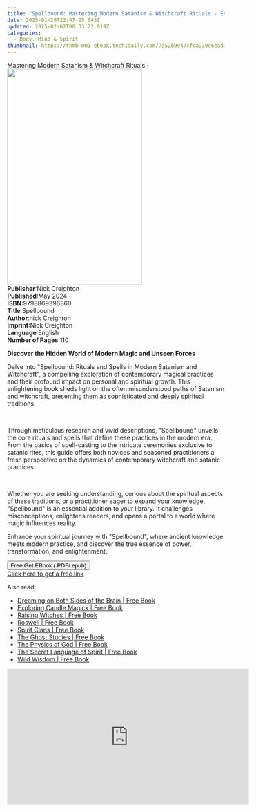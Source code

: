 ```yaml
---
title: "Spellbound: Mastering Modern Satanism & Witchcraft Rituals - Explore the depths of occult practices with this comprehensive guide to modern rituals and spells in Satanism and witchcraft | Free Book"
date: 2025-01-28T22:47:25.643Z
updated: 2025-02-02T06:33:22.919Z
categories:
  - Body, Mind & Spirit
thumbnail: https://thmb-001-ebook.techidaily.com/7a52b9947cfca939c6ead7d0dcb27a97422468bbed8ce508cfbbac2899e8b93b.jpg
---
```

<main id="book-container">
  <div class="flex flex-col">
    <div class="book-brief flex-1 py-6 px-4 sm:p-6 md:py-10 md:px-8">
      <!-- brief-->
      <div class="book-brief-main">
        Mastering Modern Satanism & Witchcraft Rituals -
      </div>
    </div>
    <div
      class="book-meta-info flex-1 grid gap-4 col-start-1 col-end-3 row-start-1 sm:mb-6 sm:grid-cols-4 lg:gap-6 lg:col-start-2 lg:row-end-6 lg:row-span-6 lg:mb-0"
    >
      <div
        class="book-meta-info-left place-content-center mt-4 p-4 text-sm leading-6 col-start-2 col-span-2 dark:text-slate-400"
      >
        <img
          class="w-full h-500 object-cover rounded-lg sm:h-255 sm:col-span-2 lg:col-span-full"
          src="https://img-001-ebook.techidaily.com/6a17bf6001cc1c1b9a520eed938fa54efbb4a01f177af47db7a623891502363d.jpg"
          alt=""
          width="312"
          height="500"
        />
      </div>
      <div
        class="book-meta-info-right mt-2 col-start-1 row-start-2 col-span-3 self-center"
      >
        <!-- meta data  -->
        <div class="flex flex-col px-4 md:px-8">
          <div class="flex-1">
            <strong>Publisher</strong>:<span class="px-2">Nick Creighton</span>
          </div>
          <div class="flex-1">
            <strong>Published</strong>:<span class="px-2">May 2024</span>
          </div>
          <div class="flex-1">
            <strong>ISBN</strong>:<span class="px-2">9798869396860</span>
          </div>
          <div class="flex-1">
            <strong>Title</strong>:<span class="px-2">Spellbound</span>
          </div>
          <div class="flex-1">
            <strong>Author</strong>:<span class="px-2">nick Creighton</span>
          </div>
          <div class="flex-1">
            <strong>Imprint</strong>:<span class="px-2">Nick Creighton</span>
          </div>
          <div class="flex-1">
            <strong>Language</strong>:<span class="px-2">English</span>
          </div>
          <div class="flex-1">
            <strong>Number of Pages</strong>:<span class="px-2">110</span>
          </div>
        </div>
      </div>
    </div>
    <div class="book-description flex-1 py-6 px-4 sm:p-6 md:py-10 md:px-8">
      <div class="book-description-main">
        <div accordion-content="" id="description">
          <p>
            <strong
              >Discover the Hidden World of Modern Magic and Unseen
              Forces</strong
            >
          </p>
          <p>
            Delve into "Spellbound: Rituals and Spells in Modern Satanism and
            Witchcraft", a compelling exploration of contemporary magical
            practices and their profound impact on personal and spiritual
            growth. This enlightening book sheds light on the often
            misunderstood paths of Satanism and witchcraft, presenting them as
            sophisticated and deeply spiritual traditions.
          </p>
          <p><br /></p>
          <p>
            Through meticulous research and vivid descriptions, "Spellbound"
            unveils the core rituals and spells that define these practices in
            the modern era. From the basics of spell-casting to the intricate
            ceremonies exclusive to satanic rites, this guide offers both
            novices and seasoned practitioners a fresh perspective on the
            dynamics of contemporary witchcraft and satanic practices.
          </p>
          <p><br /></p>
          <p>
            Whether you are seeking understanding, curious about the spiritual
            aspects of these traditions, or a practitioner eager to expand your
            knowledge, "Spellbound" is an essential addition to your library. It
            challenges misconceptions, enlightens readers, and opens a portal to
            a world where magic influences reality.
          </p>
          <p>
            Enhance your spiritual journey with "Spellbound", where ancient
            knowledge meets modern practice, and discover the true essence of
            power, transformation, and enlightenment.
          </p>
        </div>
        <div class="accordion-fader"></div>
      </div>
    </div>
    <div class="book-excerpts flex-1 py-6 px-4 sm:p-6 md:py-10 md:px-8"></div>
    <div
      class="book-about-author flex-1 py-6 px-4 sm:p-6 md:py-10 md:px-8"
    ></div>
    <div class="book-free-get flex-1 py-6 px-4 sm:p-6 md:py-10 md:px-8">
      <button
        id="btn-free-get"
        class="bg-blue-500 hover:bg-blue-700 text-white font-bold py-2 px-4 rounded"
      >
        Free Get EBook (.PDF/.epub)
      </button>
      <div id="countdown-display" class="px-2 text-lg mt-2"></div>
      <a
        id="free-link"
        class="hidden bg-blue-500 hover:bg-blue-700 text-white font-bold py-2 px-4 rounded"
        href="https://www.ebooks.com/en-us/book/211364377/spellbound-mastering-modern-satanism-witchcraft-rituals-explore-the-depths-of-occult-practices-with-this-comprehensive-guide-to-modern-rituals-and-spells-in-satanism-and-witchcraft/nick-creighton/"
        target="_blank"
        >Click here to get a free link</a
      >
    </div>
    <script>
      let countdownTime = 0;
      let countdownInterval = null;
      document
        .getElementById('btn-free-get')
        .addEventListener('click', startCountdown);
      function startCountdown() {
        countdownTime = new Date().getTime() + 60000 * 3;
        countdownInterval = setInterval(updateCountdown, 1000);
        document.getElementById('btn-free-get').disabled = true;
        document
          .getElementById('btn-free-get')
          .classList.add('bg-gray-500', 'cursor-not-allowed');
      }
      function updateCountdown() {
        let currentTime = new Date().getTime();
        let timeLeft = countdownTime - currentTime;
        let secondsLeft = Math.floor(timeLeft / 1000);
        document.getElementById('countdown-display').innerHTML =
          `Remaining time: ${secondsLeft} seconds.`;
        if (secondsLeft <= 0) {
          clearInterval(countdownInterval);
          document.getElementById('btn-free-get').classList.add('hidden');
          document.getElementById('free-link').classList.remove('hidden');
          document.getElementById('countdown-display').innerHTML = '';
        }
      }
    </script>
  </div>
</main>

<ins class="adsbygoogle"
      style="display:block"
      data-ad-client="ca-pub-7571918770474297"
      data-ad-slot="8358498916"
      data-ad-format="auto"
      data-full-width-responsive="true"></ins>
    

<span class="atpl-alsoreadstyle">Also read:</span>
<div><ul>
<li><a href="https://novels-ebooks.techidaily.com/210877284-9781612834092-dreaming-on-both-sides-of-the-brain/"><u>Dreaming on Both Sides of the Brain | Free Book</u></a></li>
<li><a href="https://novels-ebooks.techidaily.com/210877314-9781632657893-exploring-candle-magick/"><u>Exploring Candle Magick | Free Book</u></a></li>
<li><a href="https://novels-ebooks.techidaily.com/210877315-9781632657961-raising-witches/"><u>Raising Witches | Free Book</u></a></li>
<li><a href="https://novels-ebooks.techidaily.com/210877292-9781632657640-roswell/"><u>Roswell | Free Book</u></a></li>
<li><a href="https://novels-ebooks.techidaily.com/210877288-9781612834269-spirit-clans/"><u>Spirit Clans | Free Book</u></a></li>
<li><a href="https://novels-ebooks.techidaily.com/210877316-9781632658852-the-ghost-studies/"><u>The Ghost Studies | Free Book</u></a></li>
<li><a href="https://novels-ebooks.techidaily.com/210877293-9781632657381-the-physics-of-god/"><u>The Physics of God | Free Book</u></a></li>
<li><a href="https://novels-ebooks.techidaily.com/210877310-9781632658845-the-secret-language-of-spirit/"><u>The Secret Language of Spirit | Free Book</u></a></li>
<li><a href="https://novels-ebooks.techidaily.com/210877297-9781612834436-wild-wisdom/"><u>Wild Wisdom | Free Book</u></a></li>
</ul></div>

<!-- affiliate ads begin -->
<iframe width="560" height="315" src="https://www.youtube.com/embed/lxv4NM-89CU?si=Uj5rOkhrwZ_6QIuW" title="YouTube video player" frameborder="0" allow="accelerometer; autoplay; clipboard-write; encrypted-media; gyroscope; picture-in-picture; web-share" referrerpolicy="strict-origin-when-cross-origin" allowfullscreen></iframe>
<!-- affiliate ads end -->

